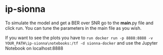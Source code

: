 # ip-sionna

To simulate the model and get a BER over SNR go to the __main__.py file and click run. You can tune the parameters in the main file as you wish.

If you want to see the plots you have to `run docker run -p 8888:8888 -v YOUR_PATH\ip-sionna\notebooks:/tf -d sionna-docker` and use the Jupyter Notebook on localhost:8888
